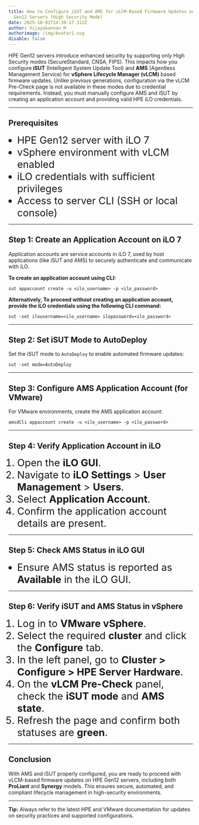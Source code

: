 ```yaml
---
title: How to Configure iSUT and AMS for vLCM-Based Firmware Updates on HPE
  Gen12 Servers (High Security Mode)
date: 2025-10-01T14:30:17.312Z
author: Vijayakannan M
authorimage: /img/Avatar1.svg
disable: false
---
```

<style> li { font-size: 27px; line-height: 33px; max-width: none; } </style>

HPE Gen12 servers introduce enhanced security by supporting only High Security modes (SecureStandard, CNSA, FIPS). This impacts how you configure **iSUT** (Intelligent System Update Tool) and **AMS** (Agentless Management Service) for **vSphere Lifecycle Manager (vLCM)** based firmware updates. Unlike previous generations, configuration via the vLCM Pre-Check page is not available in these modes due to credential requirements. Instead, you must manually configure AMS and iSUT by creating an application account and providing valid HPE iLO credentials.

- - -

## **Prerequisites**

* HPE Gen12 server with iLO 7
* vSphere environment with vLCM enabled
* iLO credentials with sufficient privileges
* Access to server CLI (SSH or local console)

- - -

## **Step 1: Create an Application Account on iLO 7**

Application accounts are service accounts in iLO 7, used by host applications (like iSUT and AMS) to securely authenticate and communicate with iLO.

**To create an application account using CLI:**

```shell
sut appaccount create -u <ilo_username> -p <ilo_password>
```

**Alternatively, To proceed without creating an application account, provide the iLO credentials using the following CLI command:**



```shell
sut -set ilousername=<ilo_username> ilopassword=<ilo_password>
```

- - -

## **Step 2: Set iSUT Mode to AutoDeploy**

Set the iSUT mode to `AutoDeploy` to enable automated firmware updates:

```shell
sut -set mode=AutoDeploy
```

- - -

## **Step 3: Configure AMS Application Account (for VMware)**

For VMware environments, create the AMS application account:

```shell
amsdCli appaccount create -u <ilo_username> -p <ilo_password>
```

- - -

## **Step 4: Verify Application Account in iLO**

1. Open the **iLO GUI**.
2. Navigate to **iLO Settings** > **User Management** > **Users**.
3. Select **Application Account**.
4. Confirm the application account details are present.

- - -

## **Step 5: Check AMS Status in iLO GUI**

* Ensure AMS status is reported as **Available** in the iLO GUI.

- - -

## **Step 6: Verify iSUT and AMS Status in vSphere**

1. Log in to **VMware vSphere**.
2. Select the required **cluster** and click the **Configure** tab.
3. In the left panel, go to **Cluster > Configure > HPE Server Hardware**.
4. On the **vLCM Pre-Check** panel, check the **iSUT mode** and **AMS state**.
5. Refresh the page and confirm both statuses are **green**.

- - -

## **Conclusion**

With AMS and iSUT properly configured, you are ready to proceed with vLCM-based firmware updates on HPE Gen12 servers, including both **ProLiant** and **Synergy** models. This ensures secure, automated, and compliant lifecycle management in high-security environments.

- - -

**Tip:** Always refer to the latest HPE and VMware documentation for updates on security practices and supported configurations.